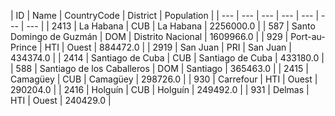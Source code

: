 | ID | Name | CountryCode | District | Population | 
| --- | --- | --- | --- | --- | --- | --- |
| 2413 | La Habana | CUB | La Habana | 2256000.0 |
| 587 | Santo Domingo de Guzmán | DOM | Distrito Nacional | 1609966.0 |
| 929 | Port-au-Prince | HTI | Ouest | 884472.0 |
| 2919 | San Juan | PRI | San Juan | 434374.0 |
| 2414 | Santiago de Cuba | CUB | Santiago de Cuba | 433180.0 |
| 588 | Santiago de los Caballeros | DOM | Santiago | 365463.0 |
| 2415 | Camagüey | CUB | Camagüey | 298726.0 |
| 930 | Carrefour | HTI | Ouest | 290204.0 |
| 2416 | Holguín | CUB | Holguín | 249492.0 |
| 931 | Delmas | HTI | Ouest | 240429.0 |
